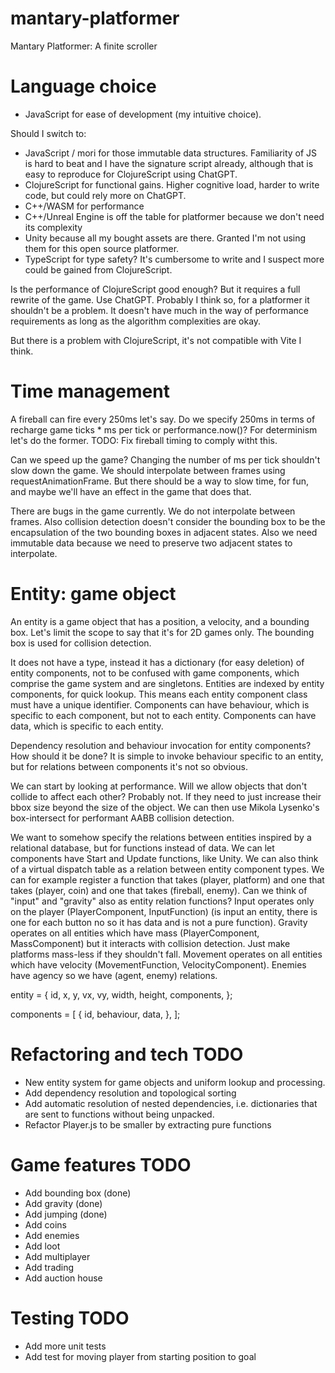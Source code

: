 # mantary-platformer
Mantary Platformer: A finite scroller

# Language choice

 - JavaScript for ease of development (my intuitive choice).

Should I switch to:
 - JavaScript / mori for those immutable data structures. Familiarity of JS is hard to beat and I have the signature script already, although that is easy to reproduce for ClojureScript using ChatGPT.
 - ClojureScript for functional gains. Higher cognitive load, harder to write code, but could rely more on ChatGPT.
 - C++/WASM for performance
 - C++/Unreal Engine is off the table for platformer because we don't need its complexity
 - Unity because all my bought assets are there. Granted I'm not using them for this open source platformer.
 - TypeScript for type safety? It's cumbersome to write and I suspect more could be gained from ClojureScript.

Is the performance of ClojureScript good enough? But it requires a full rewrite of the game. Use ChatGPT.
Probably I think so, for a platformer it shouldn't be a problem.
It doesn't have much in the way of performance requirements as long as the algorithm complexities are okay.

But there is a problem with ClojureScript, it's not compatible with Vite I think.

# Time management

A fireball can fire every 250ms let's say. Do we specify 250ms in terms of recharge game ticks * ms
per tick or performance.now()? For determinism let's do the former.
TODO: Fix fireball timing to comply witht this.

Can we speed up the game? Changing the number of ms per tick shouldn't slow down the game.
We should interpolate between frames using requestAnimationFrame. But there should be a way
to slow time, for fun, and maybe we'll have an effect in the game that does that.

There are bugs in the game currently. We do not interpolate between frames. Also collision detection
doesn't consider the bounding box to be the encapsulation of the two bounding boxes in adjacent
states. Also we need immutable data because we need to preserve two adjacent states to interpolate.

# Entity: game object

An entity is a game object that has a position, a velocity, and a bounding box.
Let's limit the scope to say that it's for 2D games only.
The bounding box is used for collision detection.

It does not have a type, instead it has a dictionary (for easy deletion) of entity components,
not to be confused with game components, which comprise the game system and are singletons.
Entities are indexed by entity components, for quick lookup.
This means each entity component class must have a unique identifier.
Components can have behaviour, which is specific to each component, but not to each entity.
Components can have data, which is specific to each entity.

Dependency resolution and behaviour invocation for entity components? How should it be done?
It is simple to invoke behaviour specific to an entity, but for relations between components it's not so obvious.

We can start by looking at performance. Will we allow objects that don't collide to affect each other?
Probably not. If they need to just increase their bbox size beyond the size of the object.
We can then use Mikola Lysenko's box-intersect for performant AABB collision detection.

We want to somehow specify the relations between entities inspired by a relational database,
but for functions instead of data. We can let components have Start and Update functions, like Unity.
We can also think of a virtual dispatch table as a relation between entity component types.
We can for example register a function that takes (player, platform) and one that takes
(player, coin) and one that takes (fireball, enemy). Can we think of "input" and "gravity"
also as entity relation functions? Input operates only on the player
(PlayerComponent, InputFunction) (is input an entity, there is one for each button no so it has data and is not a pure function). Gravity operates on all entities which have mass (PlayerComponent, MassComponent)
but it interacts with collision detection. Just make platforms mass-less if they shouldn't fall.
Movement operates on all entities which have velocity (MovementFunction, VelocityComponent). Enemies have
agency so we have (agent, enemy) relations.

entity = {
    id,
    x,
    y,
    vx,
    vy,
    width,
    height,
    components,
};

components = [
    {
        id,
        behaviour,
        data,
    },
];

# Refactoring and tech TODO
 - New entity system for game objects and uniform lookup and processing.
 - Add dependency resolution and topological sorting
 - Add automatic resolution of nested dependencies, i.e. dictionaries
   that are sent to functions without being unpacked.
 - Refactor Player.js to be smaller by extracting pure functions

# Game features TODO
 - Add bounding box (done)
 - Add gravity (done)
 - Add jumping (done)
 - Add coins
 - Add enemies
 - Add loot
 - Add multiplayer
 - Add trading
 - Add auction house

 # Testing TODO
  - Add more unit tests
  - Add test for moving player from starting position to goal
